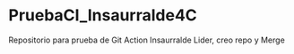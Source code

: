 # PruebaCI_Insaurralde4C
Repositorio para prueba de Git Action
Insaurralde    Lider, creo repo y Merge
